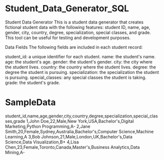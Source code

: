 # Student_Data_Generator_SQL

Student Data Generator
This is a student data generator that creates fictional student data with the following features: student ID, name, age, gender, city, country, degree, specialization, special classes, and grade. This tool can be useful for testing and development purposes.

Data Fields
The following fields are included in each student record:

student_id: a unique identifier for each student.
name: the student's name.
age: the student's age.
gender: the student's gender.
city: the city where the student lives.
country: the country where the student lives.
degree: the degree the student is pursuing.
specialization: the specialization the student is pursuing.
special_classes: any special classes the student is taking.
grade: the student's grade.

# SampleData

student_id,name,age,gender,city,country,degree,specialization,special_classes,grade
1,John Doe,22,Male,New York,USA,Bachelor's,Digital Marketing,Python Programming,A-
2,Jane Smith,20,Female,Sydney,Australia,Bachelor's,Computer Science,Machine Learning,A
3,Bob Johnson,21,Male,London,UK,Bachelor's,Data Science,Data Visualization,B+
4,Lisa Chen,23,Female,Toronto,Canada,Master's,Business Analytics,Data Mining,A-
